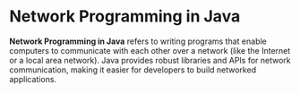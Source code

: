 # Network Programming in Java

**Network Programming in Java** refers to writing programs that enable computers to communicate with each other over a network (like the Internet or a local area network). Java provides robust libraries and APIs for network communication, making it easier for developers to build networked applications.